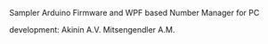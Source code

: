 Sampler Arduino Firmware and WPF based Number Manager for PC

development:
Akinin A.V.
Mitsengendler A.M.